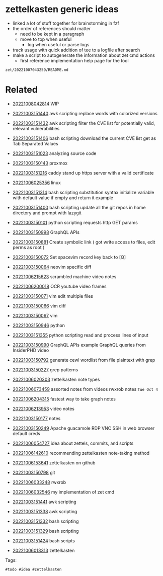 # zettelkasten generic ideas

- linked a lot of stuff together for brainstorming in fzf
- the order of references should matter
    - need to be kept in a paragraph
    - move to top when useful
        - log when useful or parse logs
- track usage with quick addition of tee to a logfile after search
- make a script to autogenerate the information about zet cmd actions
    - first reference implementation help page for the tool

` zet/20221007043259/README.md `

# Related

- [20221008042814](/zet/20221008042814/README.md) WIP

- [20221003151440](/zet/20221003151440/README.md) awk scripting replace words with colorized versions

- [20221003151432](/zet/20221003151432/README.md) awk scripting filter the CVE list for potentially valid, relevant vulnerabilities

- [20221003151406](/zet/20221003151406/README.md) bash scripting download the current CVE list get as Tab Separated Values

- [20221003151023](/zet/20221003151023/README.md) analyzing source code

- [20221003150143](/zet/20221003150143/README.md) proxmox

- [20221003151216](/zet/20221003151216/README.md) caddy stand up https server with a valid certificate

- [20221006025356](/zet/20221006025356/README.md) linux

- [20221003151314](/zet/20221003151314/README.md) bash scripting substitution syntax initialize variable with default value if empty and return it example

- [20221003151400](/zet/20221003151400/README.md) bash scripting update all the git repos in home directory and prompt with lazygit

- [20221003150101](/zet/20221003150101/README.md) python scripting requests http GET params

- [20221003150998](/zet/20221003150998/README.md) GraphQL APIs

- [20221003150881](/zet/20221003150881/README.md) Create symbolic link ( got write access to files, edit perms as root )

- [20221003150072](/zet/20221003150072/README.md) Set spacevim record key back to [Q]

- [20221003150064](/zet/20221003150064/README.md) neovim specific diff

- [20221006215623](/zet/20221006215623/README.md) scrambled machine video notes

- [20221006200018](/zet/20221006200018/README.md) OCR youtube video frames

- [20221003150071](/zet/20221003150071/README.md) vim edit multiple files

- [20221003150066](/zet/20221003150066/README.md) vim diff

- [20221003150067](/zet/20221003150067/README.md) vim

- [20221003150946](/zet/20221003150946/README.md) python

- [20221003151355](/zet/20221003151355/README.md) python scripting read and process lines of input

- [20221003150990](/zet/20221003150990/README.md) GraphQL APIs example GraphQL queries from InsiderPHD video

- [20221003150792](/zet/20221003150792/README.md) generate cewl wordlist from file plaintext with grep

- [20221003150227](/zet/20221003150227/README.md) grep patterns

- [20221006020303](/zet/20221006020303/README.md) zettelkasten note types

- [20221006073459](/zet/20221006073459/README.md) assorted notes from videos rwxrob notes `Tue Oct 4`

- [20221006204315](/zet/20221006204315/README.md) fastest way to take graph notes

- [20221006213953](/zet/20221006213953/README.md) video notes

- [20221003150177](/zet/20221003150177/README.md) notes

- [20221003150249](/zet/20221003150249/README.md) Apache guacamole RDP VNC SSH in web browser default creds

- [20221006054727](/zet/20221006054727/README.md) idea about zettels, commits, and scripts

- [20221006142610](/zet/20221006142610/README.md) recommending zettelkasten note-taking method

- [20221006153641](/zet/20221006153641/README.md) zettelkasten on github

- [20221003150798](/zet/20221003150798/README.md) git

- [20221006033248](/zet/20221006033248/README.md) rwxrob

- [20221006032546](/zet/20221006032546/README.md) my implementation of zet cmd

- [20221003151441](/zet/20221003151441/README.md) awk scripting

- [20221003151338](/zet/20221003151338/README.md) awk scripting

- [20221003151332](/zet/20221003151332/README.md) bash scripting

- [20221003151329](/zet/20221003151329/README.md) bash scripting

- [20221003151424](/zet/20221003151424/README.md) bash scripts

- [20221006013313](/zet/20221006013313/README.md) zettelkasten


Tags:

    #todo #idea #zettelkasten 

